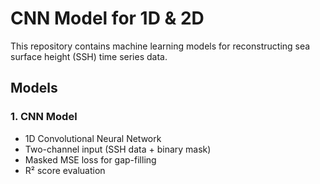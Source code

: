 # CNN Model for 1D & 2D
This repository contains machine learning models for reconstructing sea surface height (SSH) time series data.

## Models

### 1. CNN Model 
- 1D Convolutional Neural Network
- Two-channel input (SSH data + binary mask)
- Masked MSE loss for gap-filling
- R² score evaluation

